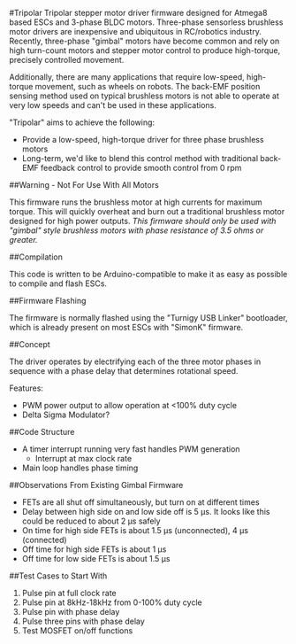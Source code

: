 #Tripolar
Tripolar stepper motor driver firmware designed for Atmega8 based ESCs and 3-phase BLDC motors. Three-phase sensorless brushless motor drivers are inexpensive and ubiquitous in RC/robotics industry. Recently, three-phase "gimbal" motors have become common and rely on high turn-count motors and stepper motor control to produce high-torque, precisely controlled movement.

Additionally, there are many applications that require low-speed, high-torque movement, such as wheels on robots. The back-EMF position sensing method used on typical brushless motors is not able to operate at very low speeds and can't be used in these applications.

"Tripolar" aims to achieve the following:

* Provide a low-speed, high-torque driver for three phase brushless motors
* Long-term, we'd like to blend this control method with traditional back-EMF feedback control to provide smooth control from 0 rpm

##Warning - Not For Use With All Motors

This firmware runs the brushless motor at high currents for maximum torque. This will quickly overheat and burn out a traditional brushless motor designed for high power outputs. *This firmware should only be used with "gimbal" style brushless motors with phase resistance of 3.5 ohms or greater.*

##Compilation

This code is written to be Arduino-compatible to make it as easy as possible to compile and flash ESCs.

##Firmware Flashing

The firmware is normally flashed using the "Turnigy USB Linker" bootloader, which is already present on most ESCs with "SimonK" firmware.

##Concept

The driver operates by electrifying each of the three motor phases in sequence with a phase delay that determines rotational speed.

Features:

* PWM power output to allow operation at <100% duty cycle
* Delta Sigma Modulator?

##Code Structure

* A timer interrupt running very fast handles PWM generation
	* Interrupt at max clock rate
* Main loop handles phase timing

##Observations From Existing Gimbal Firmware

* FETs are all shut off simultaneously, but turn on at different times
* Delay between high side on and low side off is 5 &mu;s. It looks like this could be reduced to about 2 &mu;s safely
* On time for high side FETs is about 1.5 &mu;s (unconnected), 4 &mu;s (connected)
* Off time for high side FETs is about 1 &mu;s
* Off time for low side FETs is about 1.5 &mu;s

##Test Cases to Start With

1. Pulse pin at full clock rate
2. Pulse pin at 8kHz-18kHz from 0-100% duty cycle
3. Pulse pin with phase delay
4. Pulse three pins with phase delay
5. Test MOSFET on/off functions